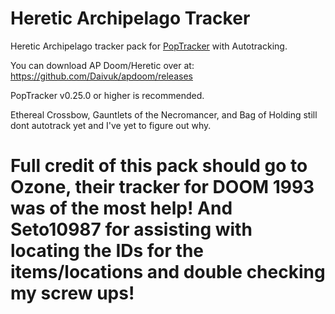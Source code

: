 # Heretic Archipelago Tracker

Heretic Archipelago tracker pack for [PopTracker](https://github.com/black-sliver/PopTracker/) with Autotracking.

You can download AP Doom/Heretic over at: https://github.com/Daivuk/apdoom/releases

PopTracker v0.25.0 or higher is recommended.

Ethereal Crossbow, Gauntlets of the Necromancer, and Bag of Holding still dont autotrack yet and I've yet to figure out why.

# Full credit of this pack should go to Ozone, their tracker for DOOM 1993 was of the most help! And Seto10987 for assisting with locating the IDs for the items/locations and double checking my screw ups!